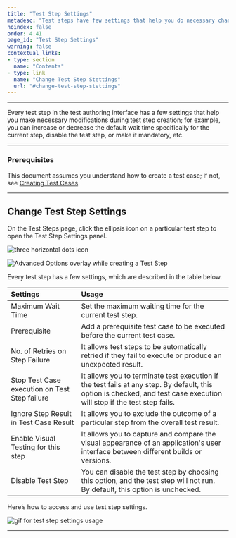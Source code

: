 ```yaml
---
title: "Test Step Settings"
metadesc: "Test steps have few settings that help you do necessary changes. Learn about the the available Test step settings in Testsigma and how to use them"
noindex: false
order: 4.41
page_id: "Test Step Settings"
warning: false
contextual_links:
- type: section
  name: "Contents"
- type: link
  name: "Change Test Step Stettings"
  url: "#change-test-step-stettings"
---
```


---

Every test step in the test authoring interface has a few settings that help you make necessary modifications during test step creation; for example, you can increase or decrease the default wait time specifically for the current step, disable the test step, or make it mandatory, etc.

---
### **Prerequisites** 

This document assumes you understand how to create a test case; if not, see [Creating Test Cases](https://testsigma.com/docs/test-cases/manage/add-edit-delete/#creating-a-test-case). 

---
## **Change Test Step Settings**

On the Test Steps page, click the ellipsis icon on a particular test step to open the Test Step Settings panel.

![three horizontal dots icon](https://docs.testsigma.com/images/step-settings/three-horizontal-dots-icon.png)

![Advanced Options overlay while creating a Test Step](https://s3.amazonaws.com/static-docs.testsigma.com/new_images/projects/overview/teststepdetails.png)

Every test step has a few settings, which are described in the table below.

| Settings | Usage |
|:------------------|:-------------|
|Maximum Wait Time|Set the maximum waiting time for the current test step.|
|Prerequisite |Add a prerequisite test case to be executed before the current test case.|
|No. of Retries on Step Failure|It allows test steps to be automatically retried if they fail to execute or produce an unexpected result.|
|Stop Test Case execution on Test Step failure|It allows you to terminate test execution if the test fails at any step. By default, this option is checked, and test case execution will stop if the test step fails.|
|Ignore Step Result in Test Case Result |It allows you to exclude the outcome of a particular step from the overall test result.|
|Enable Visual Testing for this step|It allows you to capture and compare the visual appearance of an application's user interface between different builds or versions.|
|Disable Test Step|You can disable the test step by choosing this option, and the test step will not run. By default, this option is unchecked.|

Here’s how to access and use test step settings.

![gif for test step settings usage](https://s3.amazonaws.com/static-docs.testsigma.com/new_images/projects/overview/teststepdetails.gif)

---


